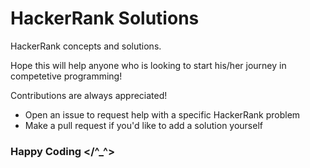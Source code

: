 # HackerRank Solutions
HackerRank concepts and solutions.

Hope this will help anyone who is looking to start his/her journey in competetive programming!

Contributions are always appreciated!
* Open an issue to request help with a specific HackerRank problem
* Make a pull request if you'd like to add a solution yourself

### Happy Coding </^_^>
